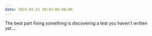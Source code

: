 ```yaml
---
date: 2023-02-22 20:47:00-08:00
---
```


The best part fixing something is discovering a test you haven't written yet....